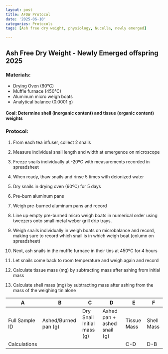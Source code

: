```yaml
---
layout: post
title: AFDW Protocol
date: '2025-06-10'
categories: Protocols
tags: [Ash free dry weight, physiology, Nucella, newly emerged]

---
```


## Ash Free Dry Weight - Newly Emerged offspring 2025

 
### Materials: 

- Drying Oven (60°C) 
- Muffle furnace (450°C) 
- Aluminum micro weigh boats 
- Analytical balance (0.0001 g) 


#### Goal: Determine shell (inorganic content) and tissue (organic content) weights
  
 
### Protocol: 


1) From each tea infuser, collect 2 snails 

2) Measure individual snail length and width at emergence on microscope 

3) Freeze snails individually at -20ºC with measurements recorded in spreadsheet 

4) When ready, thaw snails and rinse 5 times with deionized water 

5) Dry snails in drying oven (60ºC) for 5 days 

6) Pre-burn aluminum pans  

7) Weigh pre-burned aluminum pans and record 
 
8) Line up empty pre-burned micro weigh boats in numerical order using tweezers onto small metal weber grill drip trays. 

9) Weigh snails individually in weigh boats on microbalance and record, making sure to record which snail is in which weigh boat (column on spreadsheet)
 
10) Next, ash snails in the muffle furnace in their tins at 450ºC for 4 hours  

11) Let snails come back to room temperature and weigh again and record 

12) Calculate tissue mass (mg) by subtracting mass after ashing from initial mass 

13) Calculate shell mass (mg) by subtracting mass after ashing from the mass of the weighing tin alone 


 A  | B  | C  | D  | E  | F  |
----|----|----|----|----|----|
Full Sample ID  | Ashed/Burned pan (g) | Dry Snail Initial mass (g) | Ashed pan + ashed snail (g)| Tissue Mass| Shell Mass |
Calculations | | | | C-D |  D-B||

